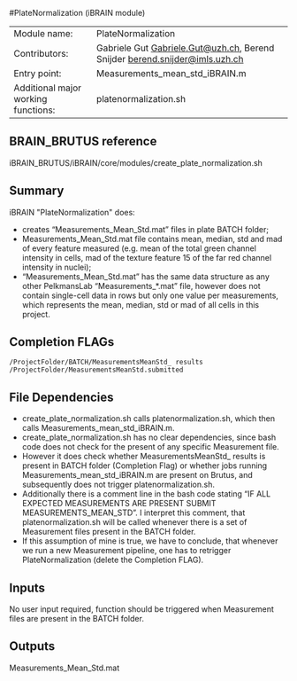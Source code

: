 #PlateNormalization (iBRAIN module)

|||
|---|---|
| Module name: | PlateNormalization |
| Contributors: | Gabriele Gut Gabriele.Gut@uzh.ch, Berend Snijder <berend.snijder@imls.uzh.ch> |
| Entry point: | Measurements_mean_std_iBRAIN.m |
| Additional major working functions: | platenormalization.sh |

## BRAIN_BRUTUS reference

iBRAIN_BRUTUS/iBRAIN/core/modules/create_plate_normalization.sh

## Summary

iBRAIN "PlateNormalization" does: 

- creates “Measurements_Mean_Std.mat” files in plate BATCH folder; 
- Measurements_Mean_Std.mat file contains mean, median, std and mad of every feature measured (e.g. mean of the total green channel intensity in cells, mad of the texture feature 15 of the far red channel intensity in nuclei); 
- “Measurements_Mean_Std.mat” has the same data structure as any other PelkmansLab “Measurements_*.mat” file, however does not contain single-cell data in rows but only one value per measurements, which represents the mean, median, std or mad of all cells in this project.

## Completion FLAGs

`/ProjectFolder/BATCH/MeasurementsMeanStd_ results`
`/ProjectFolder/MeasurementsMeanStd.submitted`

## File Dependencies

- create_plate_normalization.sh calls platenormalization.sh, which then calls Measurements_mean_std_iBRAIN.m. 
- create_plate_normalization.sh has no clear dependencies, since bash code does not check for the present of any specific Measurement file. 
- However it does check whether MeasurementsMeanStd_ results is present in BATCH folder (Completion Flag) or whether jobs running Measurements_mean_std_iBRAIN.m are present on Brutus, and subsequently does not trigger platenormalization.sh. 
- Additionally there is a comment line in the bash code stating “IF ALL EXPECTED MEASUREMENTS ARE PRESENT SUBMIT MEASUREMENTS_MEAN_STD”. I interpret this comment, that platenormalization.sh will be called whenever there is a set of Measurement files present in the BATCH folder.
- If this assumption of mine is true, we have to conclude, that whenever we run a new Measurement pipeline, one has to retrigger PlateNormalization (delete the Completion FLAG).
 
## Inputs

No user input required, function should be triggered when Measurement files are present in the BATCH folder.

## Outputs
Measurements_Mean_Std.mat


